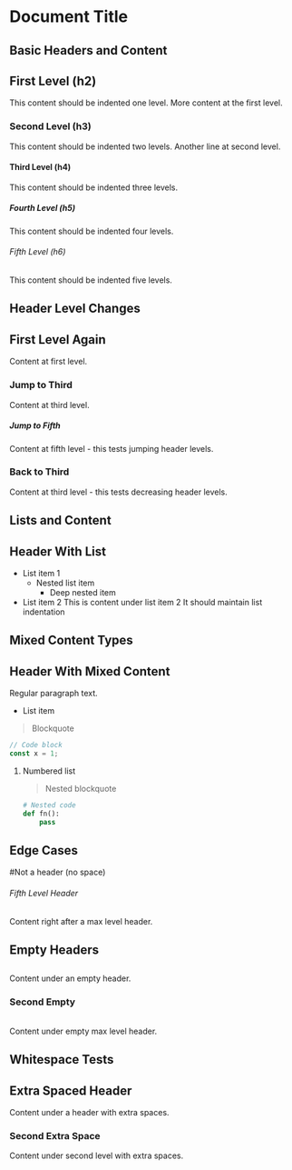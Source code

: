 # Document Title

## Basic Headers and Content

## First Level (h2)
This content should be indented one level.
More content at the first level.

### Second Level (h3)
This content should be indented two levels.
Another line at second level.

#### Third Level (h4)
This content should be indented three levels.

##### Fourth Level (h5)
This content should be indented four levels.

###### Fifth Level (h6)
This content should be indented five levels.

## Header Level Changes

## First Level Again
Content at first level.
### Jump to Third
Content at third level.
##### Jump to Fifth
Content at fifth level - this tests jumping header levels.
### Back to Third
Content at third level - this tests decreasing header levels.

## Lists and Content

## Header With List
- List item 1
  - Nested list item
    - Deep nested item
- List item 2
  This is content under list item 2
  It should maintain list indentation

## Mixed Content Types

## Header With Mixed Content
Regular paragraph text.
- List item
> Blockquote
```javascript
// Code block
const x = 1;
```
1. Numbered list
   > Nested blockquote
   ```python
   # Nested code
   def fn():
       pass
   ```

## Edge Cases

#Not a header (no space)
###### Fifth Level Header
Content right after a max level header.

## Empty Headers

## 
Content under an empty header.

### Second Empty
###### 
Content under empty max level header.

## Whitespace Tests

##     Extra Spaced Header
Content under a header with extra spaces.

###    Second Extra Space
Content under second level with extra spaces. 

